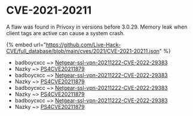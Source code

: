 # CVE-2021-20211

A flaw was found in Privoxy in versions before 3.0.29. Memory leak when client tags are active can cause a system crash.

{% embed url="https://github.com/Live-Hack-CVE/full_database/blob/main/cves/2021/CVE-2021-20211.json" %}


* badboycxcc ~> [Netgear-ssl-vpn-20211222-CVE-2022-29383](https://www.alice-snow.ru/2021/database/cve-2021-20211/netgear-ssl-vpn-20211222-cve-2022-29383-badboycxcc)
* Nazky ~> [PS4CVE20211879](https://www.alice-snow.ru/2021/database/cve-2021-20211/ps4cve20211879-nazky)
* badboycxcc ~> [Netgear-ssl-vpn-20211222-CVE-2022-29383](https://www.alice-snow.ru/2021/database/cve-2021-20211/netgear-ssl-vpn-20211222-cve-2022-29383-badboycxcc)
* Nazky ~> [PS4CVE20211879](https://www.alice-snow.ru/2021/database/cve-2021-20211/ps4cve20211879-nazky)
* badboycxcc ~> [Netgear-ssl-vpn-20211222-CVE-2022-29383](https://www.alice-snow.ru/2021/database/cve-2021-20211/netgear-ssl-vpn-20211222-cve-2022-29383-badboycxcc)
* Nazky ~> [PS4CVE20211879](https://www.alice-snow.ru/2021/database/cve-2021-20211/ps4cve20211879-nazky)
* badboycxcc ~> [Netgear-ssl-vpn-20211222-CVE-2022-29383](https://www.alice-snow.ru/2021/database/cve-2021-20211/netgear-ssl-vpn-20211222-cve-2022-29383-badboycxcc)
* Nazky ~> [PS4CVE20211879](https://www.alice-snow.ru/2021/database/cve-2021-20211/ps4cve20211879-nazky)